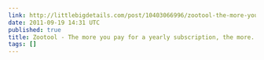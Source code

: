 ```yaml
---
link: http://littlebigdetails.com/post/10403066996/zootool-the-more-you-pay-for-a-yearly
date: 2011-09-19 14:31 UTC
published: true
title: Zootool - The more you pay for a yearly subscription, the more...
tags: []
---
```



